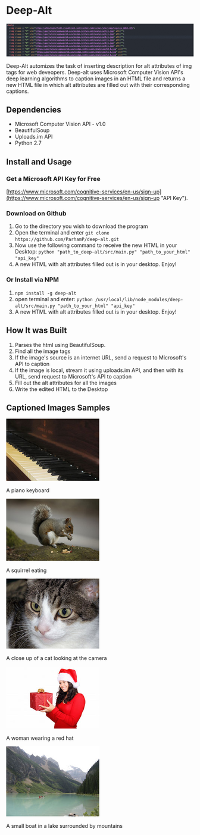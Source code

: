 # Deep-Alt

![Image for demo](images/gif.gif)

Deep-Alt automizes the task of inserting description for alt attributes of img tags for web deveopers. Deep-alt uses Microsoft Computer Vision API's deep learning algorithms to caption images in an HTML file and returns a new HTML file in which alt attributes are filled out with their corresponding captions.


## Dependencies

- Microsoft Computer Vision API - v1.0
- BeautifulSoup
- Uploads.im API
- Python 2.7


## Install and Usage

### Get a Microsoft API Key for Free
[https://www.microsoft.com/cognitive-services/en-us/sign-up](https://www.microsoft.com/cognitive-services/en-us/sign-up "API Key").


### Download on Github

1. Go to the directory you wish to download the program
2. Open the terminal and enter `git clone https://github.com/ParhamP/deep-alt.git`
3. Now use the following command to receive the new HTML in your Desktop:
`python "path_to_deep-alt/src/main.py" "path_to_your_html" "api_key"`
4. A new HTML with alt attributes filled out is in your desktop. Enjoy!

### Or Install via NPM

1. `npm install -g deep-alt`
2. open terminal and enter: `python /usr/local/lib/node_modules/deep-alt/src/main.py "path_to_your_html" "api_key"`
3. A new HTML with alt attributes filled out is in your desktop. Enjoy!


## How It was Built

1. Parses the html using BeautifulSoup.
2. Find all the image tags
3. If the image's source is an internet URL, send a request to Microsoft's API to caption
4. If the image is local, stream it using uploads.im API, and then with its URL, send request to Microsoft's API to caption
5. Fill out the alt attributes for all the images
6. Write the edited HTML to the Desktop




## Captioned Images Samples


![Image for demo](images/piano.jpg)

A piano keyboard

![Image for demo](images/animal.jpg)

A squirrel eating

![Image for demo](images/cat.jpg)

A close up of a cat looking at the camera

![Image for demo](images/lady.jpg)

A woman wearing a red hat

![Image for demo](images/lake.jpg)

A small boat in a lake surrounded by mountains